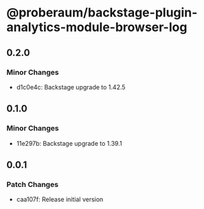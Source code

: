 # @proberaum/backstage-plugin-analytics-module-browser-log

## 0.2.0

### Minor Changes

- d1c0e4c: Backstage upgrade to 1.42.5

## 0.1.0

### Minor Changes

- 11e297b: Backstage upgrade to 1.39.1

## 0.0.1

### Patch Changes

- caa107f: Release initial version
